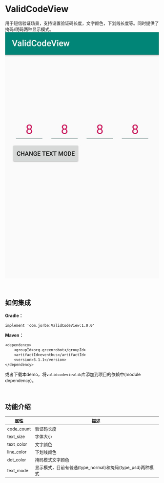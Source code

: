 # ValidCodeView
用于短信验证场景，支持设置验证码长度，文字颜色，下划线长度等。同时提供了掩码/明码两种显示模式。
![screenshot_1](/image/normal_sc.jpg)

&nbsp;

## 如何集成
**Gradle：**
```
implement 'com.jorbe:ValidCodeView:1.0.0'
```

**Maven：**
```
<dependency>
    <groupId>org.greenrobot</groupId>
    <artifactId>eventbus</artifactId>
    <version>3.1.1</version>
</dependency>
```

或者下载本demo，将`validcodeviewlib`库添加到项目的依赖中(module dependency)。

&nbsp;

## 功能介绍
属性 | 描述
|-|-|
code_count | 验证码长度
text_size | 字体大小
text_color | 文字颜色
line_color | 下划线颜色
dot_color | 掩码模式文字颜色
text_mode | 显示模式，目前有普通(type_normal)和掩码(type_psd)两种模式
